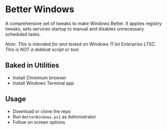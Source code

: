 # Better Windows
A comprehensive set of tweaks to make Windows Better. It applies registry tweaks, sets services startup to manual and disables unnecessary scheduled tasks.

*Note: This is intended for and tested on Windows 11 Iot Enterprise LTSC. This is NOT a debloat script or tool.*

## Baked in Utilities
- Install Chromium browser
- Install Windows Terminal app

## Usage
- Download or clone the repo
- Run `BetterWindows.ps1` as Administrator
- Follow on screen options